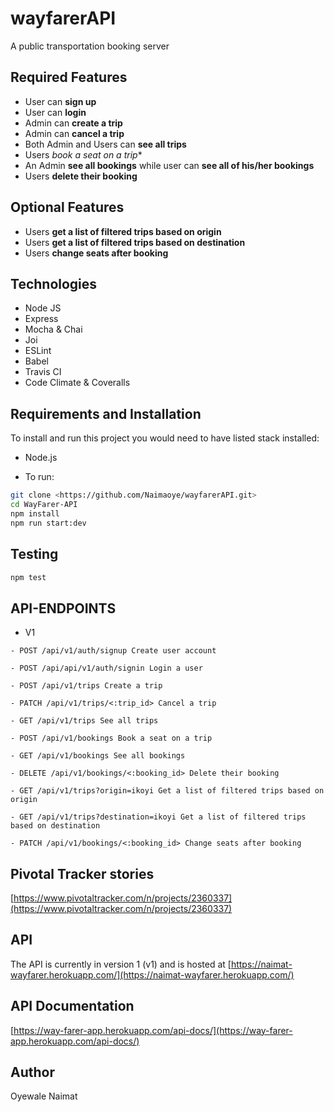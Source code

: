 # wayfarerAPI
A public transportation booking server
## Required Features

- User can **sign up**
- User can **login**
- Admin can **create a trip**
- Admin can **cancel a trip**
- Both Admin and Users can **see all trips**
- Users *book a seat on a trip**
- An Admin **see all bookings** while user can **see all of his/her bookings**
- Users **delete their booking**

## Optional Features

- Users **get a list of filtered trips based on origin**
- Users **get a list of filtered trips based on destination**
- Users **change seats after booking**

## Technologies

- Node JS
- Express
- Mocha & Chai
- Joi
- ESLint
- Babel
- Travis CI
- Code Climate & Coveralls

## Requirements and Installation

To install and run this project you would need to have listed stack installed:

- Node.js

- To run:

```sh
git clone <https://github.com/Naimaoye/wayfarerAPI.git>
cd WayFarer-API
npm install
npm run start:dev
```

## Testing

```sh
npm test
```

## API-ENDPOINTS

- V1

`- POST /api/v1/auth/signup Create user account`

`- POST /api/api/v1/auth/signin Login a user`

`- POST /api/v1/trips Create a trip`

`- PATCH /api/v1/trips/<:trip_id> Cancel a trip`

`- GET /api/v1/trips See all trips`

`- POST /api/v1/bookings Book a seat on a trip`

`- GET /api/v1/bookings See all bookings`

`- DELETE /api/v1/bookings/<:booking_id> Delete their booking`

`- GET /api/v1/trips?origin=ikoyi Get a list of filtered trips based on origin`

`- GET /api/v1/trips?destination=ikoyi Get a list of filtered trips based on destination`

`- PATCH /api/v1/bookings/<:booking_id> Change seats after booking`


## Pivotal Tracker stories

[https://www.pivotaltracker.com/n/projects/2360337](https://www.pivotaltracker.com/n/projects/2360337)


## API

The API is currently in version 1 (v1) and is hosted at
[https://naimat-wayfarer.herokuapp.com/](https://naimat-wayfarer.herokuapp.com/)

## API Documentation

[https://way-farer-app.herokuapp.com/api-docs/](https://way-farer-app.herokuapp.com/api-docs/)

## Author

Oyewale Naimat